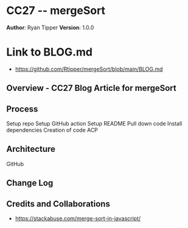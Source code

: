 # CC27  -- mergeSort

**Author**: Ryan Tipper
**Version**: 1.0.0

# Link to BLOG.md
- https://github.com/Rtipper/mergeSort/blob/main/BLOG.md

## Overview - CC27 Blog Article for mergeSort

## Process
Setup repo
Setup GitHub action
Setup README
Pull down code
Install dependencies
Creation of code
ACP

## Architecture
GitHub

## Change Log

## Credits and Collaborations
- https://stackabuse.com/merge-sort-in-javascript/
